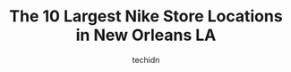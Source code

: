---
layout: ampstory
image: https://i0.wp.com/www.depkes.org/wp-content/uploads/2023/06/nike-0-in-new-orleans-la-1685966391.jpeg?resize=640,853
author: techidn
featured: false
description: Discover the impressive array of Nike options in New Orleans LA, where you can find 10 of the largest Nike establishments in the area. From renowned classics to hidden gems, New Orleans LA o
title: The 10 Largest Nike Store Locations in New Orleans LA
cover:
   title: The 10 Largest Nike Store Locations in New Orleans LA
   subtitle: Rickpate
   background: https://www.depkes.org/wp-content/uploads/2023/06/nike-0-in-new-orleans-la-1685966391.jpeg

pages: 
 - layout: thirds
   top: <h1>#1 Louisiana Running + Walking Co.</h1>
   bottom: "<p>What a fantastic experience! Not only are the staff extremely knowledgeable, but they dont try to sell you on products you dont need.They are extremely attentive and he</p>"
   background: https://www.depkes.org/wp-content/uploads/2023/06/nike-1-in-new-orleans-la-1685966392.jpeg
   backgroundblur: true
 - layout: thirds
   top: <h1>#2 Humidity Skate Shop</h1>
   bottom: "<p>515 Dumaine St, New Orleans, LA 70116, United States</p>"
   background: https://www.depkes.org/wp-content/uploads/2023/06/nike-2-in-new-orleans-la-1685966392.jpeg
   cta:
      link: https://www.depkes.org/blog/the-10-largest-nike-store-locations-in-new-orleans-la/
      text: The 10 Largest Nike Store Locations in New Orleans LA
 - layout: thirds
   top: <h1>#3 STNDRD ATHLETIC CO. - CANAL ST. - SPORTS PLUS</h1>
   bottom: "<p>828 Canal St, New Orleans, LA 70112, United States</p>"
   background: https://www.depkes.org/wp-content/uploads/2023/06/nike-3-in-new-orleans-la-1685966393.jpeg
   cta:
      link: https://www.depkes.org/blog/the-10-largest-nike-store-locations-in-new-orleans-la/
      text: The 10 Largest Nike Store Locations in New Orleans LA
 - layout: thirds
   top: <h1>#4 Nike Community Store - Elmwood</h1>
   bottom: "<p>Elmwood Shopping Center, 1134 S Clearview Pkwy Suite G, Elmwood, LA 70123, United States</p>"
   background: https://images.unsplash.com/photo-1557672172-298e090bd0f1?ixlib=rb-4.0.3&ixid=MnwxMjA3fDB8MHxwaG90by1wYWdlfHx8fGVufDB8fHx8&auto=format&fit=crop&w=640&h=853&q=80
   cta:
      link: https://www.depkes.org/blog/the-10-largest-nike-store-locations-in-new-orleans-la/
      text: The 10 Largest Nike Store Locations in New Orleans LA
 - layout: thirds
   top: <h1>#5 Famous Footwear</h1>
   bottom: "<p>500 Port of New Orleans Pl #270, New Orleans, LA 70130, United States</p>"
   background: https://images.unsplash.com/photo-1533998839656-76f5e4b2bccb?ixlib=rb-4.0.3&ixid=MnwxMjA3fDB8MHxwaG90by1wYWdlfHx8fGVufDB8fHx8&auto=format&fit=crop&w=640&h=853&q=80
   cta:
      link: https://www.depkes.org/blog/the-10-largest-nike-store-locations-in-new-orleans-la/
      text: The 10 Largest Nike Store Locations in New Orleans LA
 - layout: thirds
   top: <h1>#6 Foot Locker</h1>
   bottom: "<p>3600 S Carrollton Ave Suite C & D, New Orleans, LA 70118, United States</p>"
   background: https://images.unsplash.com/photo-1608411404720-c8f0417bcdba?ixlib=rb-4.0.3&ixid=MnwxMjA3fDB8MHxwaG90by1wYWdlfHx8fGVufDB8fHx8&auto=format&fit=crop&w=640&h=853&q=80
   cta:
      link: https://www.depkes.org/blog/the-10-largest-nike-store-locations-in-new-orleans-la/
      text: The 10 Largest Nike Store Locations in New Orleans LA
 - layout: thirds
   top: <h1>#7 Sneaker Politics</h1>
   bottom: "<p>216 Chartres St, New Orleans, LA 70130, United States</p>"
   background: https://images.unsplash.com/photo-1518640467707-6811f4a6ab73?ixlib=rb-4.0.3&ixid=MnwxMjA3fDB8MHxwaG90by1wYWdlfHx8fGVufDB8fHx8&auto=format&fit=crop&w=640&h=853&q=80
   cta:
      link: https://www.depkes.org/blog/the-10-largest-nike-store-locations-in-new-orleans-la/
      text: The 10 Largest Nike Store Locations in New Orleans LA
 - layout: thirds
   middle: Continue reading...
   background: https://images.unsplash.com/photo-1534312527009-56c7016453e6?ixlib=rb-4.0.3&ixid=MnwxMjA3fDB8MHxwaG90by1wYWdlfHx8fGVufDB8fHx8&auto=format&fit=crop&w=640&h=853&q=80
   cta:
      link: https://www.depkes.org/blog/the-10-largest-nike-store-locations-in-new-orleans-la/
      text: The 10 Largest Nike Store Locations in New Orleans LA
      
---